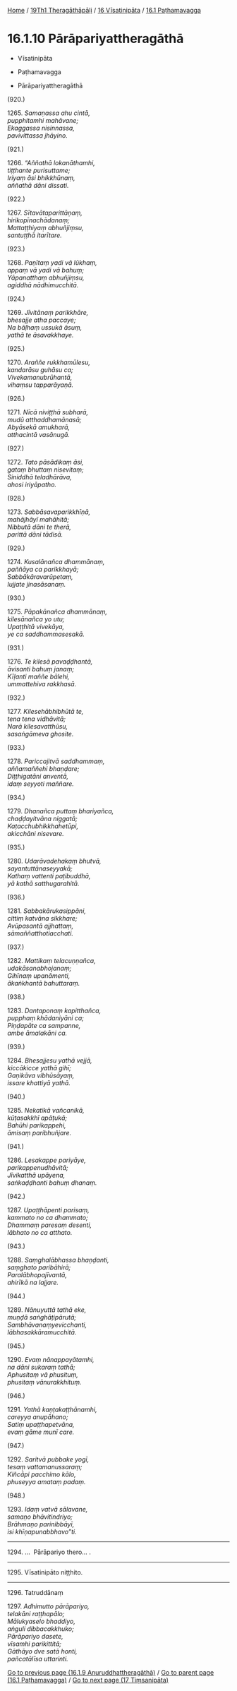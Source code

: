 
[Home](/) / [19Th1 Theragāthāpāḷi](../../../19Th1.md) / [16 Vīsatinipāta](../../16.md) / [16.1 Paṭhamavagga](../16.1.md)

# 16.1.10 Pārāpariyattheragāthā

* Vīsatinipāta

* Paṭhamavagga

* Pārāpariyattheragāthā

(920.)

1265\. _Samaṇassa ahu cintā,_  
_pupphitamhi mahāvane;_  
_Ekaggassa nisinnassa,_  
_pavivittassa jhāyino._  


(921.)

1266\. _“Aññathā lokanāthamhi,_  
_tiṭṭhante purisuttame;_  
_Iriyaṃ āsi bhikkhūnaṃ,_  
_aññathā dāni dissati._  


(922.)

1267\. _Sītavātaparittāṇaṃ,_  
_hirikopīnachādanaṃ;_  
_Mattaṭṭhiyaṃ abhuñjiṃsu,_  
_santuṭṭhā itarītare._  


(923.)

1268\. _Paṇītaṃ yadi vā lūkhaṃ,_  
_appaṃ vā yadi vā bahuṃ;_  
_Yāpanatthaṃ abhuñjiṃsu,_  
_agiddhā nādhimucchitā._  


(924.)

1269\. _Jīvitānaṃ parikkhāre,_  
_bhesajje atha paccaye;_  
_Na bāḷhaṃ ussukā āsuṃ,_  
_yathā te āsavakkhaye._  


(925.)

1270\. _Araññe rukkhamūlesu,_  
_kandarāsu guhāsu ca;_  
_Vivekamanubrūhantā,_  
_vihaṃsu tapparāyaṇā._  


(926.)

1271\. _Nīcā niviṭṭhā subharā,_  
_mudū atthaddhamānasā;_  
_Abyāsekā amukharā,_  
_atthacintā vasānugā._  


(927.)

1272\. _Tato pāsādikaṃ āsi,_  
_gataṃ bhuttaṃ nisevitaṃ;_  
_Siniddhā teladhārāva,_  
_ahosi iriyāpatho._  


(928.)

1273\. _Sabbāsavaparikkhīṇā,_  
_mahājhāyī mahāhitā;_  
_Nibbutā dāni te therā,_  
_parittā dāni tādisā._  


(929.)

1274\. _Kusalānañca dhammānaṃ,_  
_paññāya ca parikkhayā;_  
_Sabbākāravarūpetaṃ,_  
_lujjate jinasāsanaṃ._  


(930.)

1275\. _Pāpakānañca dhammānaṃ,_  
_kilesānañca yo utu;_  
_Upaṭṭhitā vivekāya,_  
_ye ca saddhammasesakā._  


(931.)

1276\. _Te kilesā pavaḍḍhantā,_  
_āvisanti bahuṃ janaṃ;_  
_Kīḷanti maññe bālehi,_  
_ummattehiva rakkhasā._  


(932.)

1277\. _Kilesehābhibhūtā te,_  
_tena tena vidhāvitā;_  
_Narā kilesavatthūsu,_  
_sasaṅgāmeva ghosite._  


(933.)

1278\. _Pariccajitvā saddhammaṃ,_  
_aññamaññehi bhaṇḍare;_  
_Diṭṭhigatāni anventā,_  
_idaṃ seyyoti maññare._  


(934.)

1279\. _Dhanañca puttaṃ bhariyañca,_  
_chaḍḍayitvāna niggatā;_  
_Kaṭacchubhikkhahetūpi,_  
_akicchāni nisevare._  


(935.)

1280\. _Udarāvadehakaṃ bhutvā,_  
_sayantuttānaseyyakā;_  
_Kathaṃ vattenti paṭibuddhā,_  
_yā kathā satthugarahitā._  


(936.)

1281\. _Sabbakārukasippāni,_  
_cittiṃ katvāna sikkhare;_  
_Avūpasantā ajjhattaṃ,_  
_sāmaññatthotiacchati._  


(937.)

1282\. _Mattikaṃ telacuṇṇañca,_  
_udakāsanabhojanaṃ;_  
_Gihīnaṃ upanāmenti,_  
_ākaṅkhantā bahuttaraṃ._  


(938.)

1283\. _Dantaponaṃ kapitthañca,_  
_pupphaṃ khādaniyāni ca;_  
_Piṇḍapāte ca sampanne,_  
_ambe āmalakāni ca._  


(939.)

1284\. _Bhesajjesu yathā vejjā,_  
_kiccākicce yathā gihī;_  
_Gaṇikāva vibhūsāyaṃ,_  
_issare khattiyā yathā._  


(940.)

1285\. _Nekatikā vañcanikā,_  
_kūṭasakkhī apāṭukā;_  
_Bahūhi parikappehi,_  
_āmisaṃ paribhuñjare._  


(941.)

1286\. _Lesakappe pariyāye,_  
_parikappenudhāvitā;_  
_Jīvikatthā upāyena,_  
_saṅkaḍḍhanti bahuṃ dhanaṃ._  


(942.)

1287\. _Upaṭṭhāpenti parisaṃ,_  
_kammato no ca dhammato;_  
_Dhammaṃ paresaṃ desenti,_  
_lābhato no ca atthato._  


(943.)

1288\. _Saṃghalābhassa bhaṇḍanti,_  
_saṃghato paribāhirā;_  
_Paralābhopajīvantā,_  
_ahirīkā na lajjare._  


(944.)

1289\. _Nānuyuttā tathā eke,_  
_muṇḍā saṅghāṭipārutā;_  
_Sambhāvanaṃyevicchanti,_  
_lābhasakkāramucchitā._  


(945.)

1290\. _Evaṃ nānappayātamhi,_  
_na dāni sukaraṃ tathā;_  
_Aphusitaṃ vā phusituṃ,_  
_phusitaṃ vānurakkhituṃ._  


(946.)

1291\. _Yathā kaṇṭakaṭṭhānamhi,_  
_careyya anupāhano;_  
_Satiṃ upaṭṭhapetvāna,_  
_evaṃ gāme munī care._  


(947.)

1292\. _Saritvā pubbake yogī,_  
_tesaṃ vattamanussaraṃ;_  
_Kiñcāpi pacchimo kālo,_  
_phuseyya amataṃ padaṃ._  


(948.)

1293\. _Idaṃ vatvā sālavane,_  
_samaṇo bhāvitindriyo;_  
_Brāhmaṇo parinibbāyī,_  
_isi khīṇapunabbhavo”ti._  


---

1294\. …  Pārāpariyo thero… .



---

1295\. Vīsatinipāto niṭṭhito.



---

1296\. Tatruddānaṃ



1297\. _Adhimutto pārāpariyo,_  
_telakāni raṭṭhapālo;_  
_Mālukyaselo bhaddiyo,_  
_aṅguli dibbacakkhuko;_  
_Pārāpariyo dasete,_  
_vīsamhi parikittitā;_  
_Gāthāyo dve satā honti,_  
_pañcatālīsa uttarinti._  


[Go to previous page (16.1.9 Anuruddhattheragāthā)](16.1.9.md) / [Go to parent page (16.1 Paṭhamavagga)](../16.1.md) / [Go to next page (17 Tiṃsanipāta)](../../17.md)


